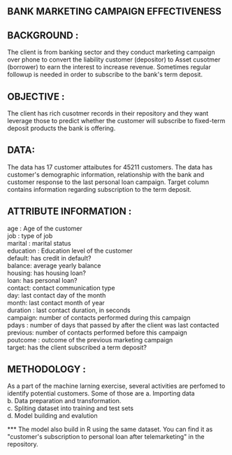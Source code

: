 BANK MARKETING CAMPAIGN EFFECTIVENESS
--------------------------------------

BACKGROUND :
------------
The client is from banking sector and they conduct marketing campaign over phone to convert the liability customer (depositor) to Asset cusotmer (borrower) to earn the interest to increase revenue. Sometimes regular followup is needed in order to subscribe to the bank's term deposit.

OBJECTIVE :
-----------
The client has rich cusotmer records in their repository and they want leverage those to predict whether the customer will subscribe to fixed-term deposit products the bank is offering.

DATA:
-----
The data has 17 customer attaibutes for 45211 customers. The data has customer's demographic information, relationship with the bank and customer response to the last personal loan campaign. Target column contains information regarding subscription to the term deposit.

ATTRIBUTE INFORMATION :
-----------------------
age : Age of the customer  
job : type of job  
marital : marital status  
education : Education level of the customer  
default: has credit in default?  
balance: average yearly balance  
housing: has housing loan?  
loan: has personal loan?  
contact: contact communication type  
day: last contact day of the month  
month: last contact month of year  
duration : last contact duration, in seconds  
campaign: number of contacts performed during this campaign  
pdays : number of days that passed by after the client was last contacted  
previous: number of contacts performed before this campaign  
poutcome : outcome of the previous marketing campaign  
target: has the client subscribed a term deposit?  

METHODOLOGY :
-------------
As a part of the machine larning exercise, several activities are perfomed to identify potential customers. Some of those are 
a. Importing data  
b. Data preparation and transformation.  
c. Spliting dataset into training and test sets  
d. Model building and evalution


*** The model also build in R using the same dataset. You can find it as "customer's subscription to personal loan after telemarketing" in the repository.
